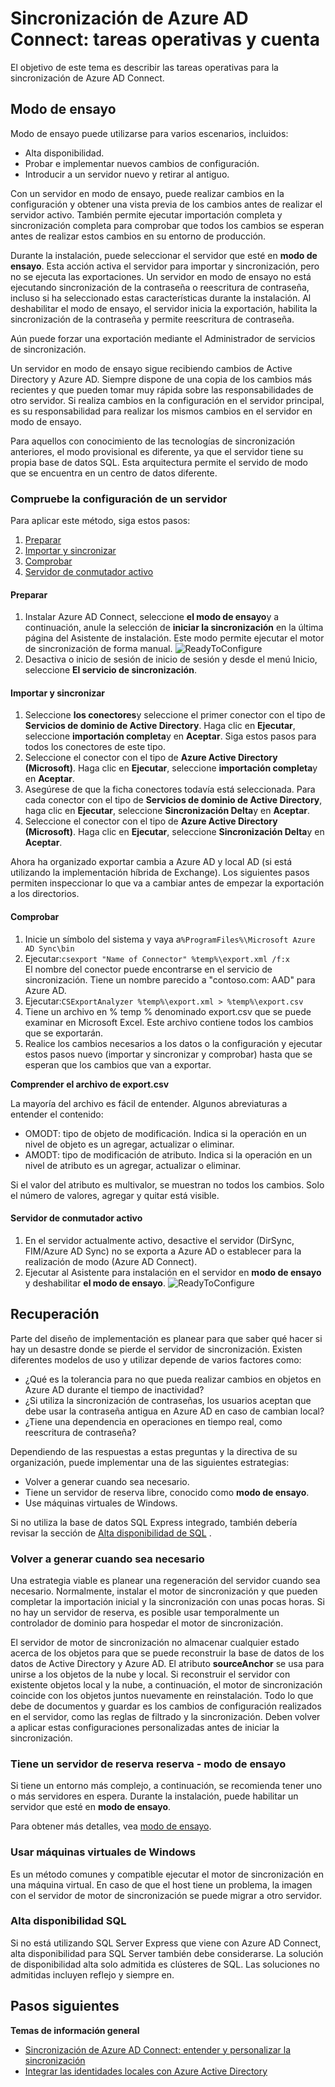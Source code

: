 <properties
   pageTitle="Sincronización de Azure AD Connect: tareas operativas y consideraciones | Microsoft Azure"
   description="Este tema describe las tareas operativas de sincronización de Azure AD Connect y para preparar operativo este componente."
   services="active-directory"
   documentationCenter=""
   authors="AndKjell"
   manager="femila"
   editor=""/>

<tags
   ms.service="active-directory"
   ms.devlang="na"
   ms.topic="article"
   ms.tgt_pltfrm="na"
   ms.workload="identity"
   ms.date="09/01/2016"
   ms.author="billmath"/>

# <a name="azure-ad-connect-sync-operational-tasks-and-consideration"></a>Sincronización de Azure AD Connect: tareas operativas y cuenta
El objetivo de este tema es describir las tareas operativas para la sincronización de Azure AD Connect.

## <a name="staging-mode"></a>Modo de ensayo
Modo de ensayo puede utilizarse para varios escenarios, incluidos:

-   Alta disponibilidad.
-   Probar e implementar nuevos cambios de configuración.
-   Introducir a un servidor nuevo y retirar al antiguo.

Con un servidor en modo de ensayo, puede realizar cambios en la configuración y obtener una vista previa de los cambios antes de realizar el servidor activo. También permite ejecutar importación completa y sincronización completa para comprobar que todos los cambios se esperan antes de realizar estos cambios en su entorno de producción.

Durante la instalación, puede seleccionar el servidor que esté en **modo de ensayo**. Esta acción activa el servidor para importar y sincronización, pero no se ejecuta las exportaciones. Un servidor en modo de ensayo no está ejecutando sincronización de la contraseña o reescritura de contraseña, incluso si ha seleccionado estas características durante la instalación. Al deshabilitar el modo de ensayo, el servidor inicia la exportación, habilita la sincronización de la contraseña y permite reescritura de contraseña.

Aún puede forzar una exportación mediante el Administrador de servicios de sincronización.

Un servidor en modo de ensayo sigue recibiendo cambios de Active Directory y Azure AD. Siempre dispone de una copia de los cambios más recientes y que pueden tomar muy rápida sobre las responsabilidades de otro servidor. Si realiza cambios en la configuración en el servidor principal, es su responsabilidad para realizar los mismos cambios en el servidor en modo de ensayo.

Para aquellos con conocimiento de las tecnologías de sincronización anteriores, el modo provisional es diferente, ya que el servidor tiene su propia base de datos SQL. Esta arquitectura permite el servido de modo que se encuentra en un centro de datos diferente.

### <a name="verify-the-configuration-of-a-server"></a>Compruebe la configuración de un servidor
Para aplicar este método, siga estos pasos:

1. [Preparar](#prepare)
2. [Importar y sincronizar](#import-and-synchronize)
3. [Comprobar](#verify)
4. [Servidor de conmutador activo](#switch-active-server)

#### <a name="prepare"></a>Preparar

1. Instalar Azure AD Connect, seleccione **el modo de ensayo**y a continuación, anule la selección de **iniciar la sincronización** en la última página del Asistente de instalación. Este modo permite ejecutar el motor de sincronización de forma manual.
![ReadyToConfigure](./media/active-directory-aadconnectsync-operations/readytoconfigure.png)
2. Desactiva o inicio de sesión de inicio de sesión y desde el menú Inicio, seleccione **El servicio de sincronización**.

#### <a name="import-and-synchronize"></a>Importar y sincronizar

1. Seleccione **los conectores**y seleccione el primer conector con el tipo de **Servicios de dominio de Active Directory**. Haga clic en **Ejecutar**, seleccione **importación completa**y en **Aceptar**. Siga estos pasos para todos los conectores de este tipo.
2. Seleccione el conector con el tipo de **Azure Active Directory (Microsoft)**. Haga clic en **Ejecutar**, seleccione **importación completa**y en **Aceptar**.
3. Asegúrese de que la ficha conectores todavía está seleccionada. Para cada conector con el tipo de **Servicios de dominio de Active Directory**, haga clic en **Ejecutar**, seleccione **Sincronización Delta**y en **Aceptar**.
4. Seleccione el conector con el tipo de **Azure Active Directory (Microsoft)**. Haga clic en **Ejecutar**, seleccione **Sincronización Delta**y en **Aceptar**.

Ahora ha organizado exportar cambia a Azure AD y local AD (si está utilizando la implementación híbrida de Exchange). Los siguientes pasos permiten inspeccionar lo que va a cambiar antes de empezar la exportación a los directorios.

#### <a name="verify"></a>Comprobar

1. Inicie un símbolo del sistema y vaya a`%ProgramFiles%\Microsoft Azure AD Sync\bin`
2. Ejecutar:`csexport "Name of Connector" %temp%\export.xml /f:x`  
El nombre del conector puede encontrarse en el servicio de sincronización. Tiene un nombre parecido a "contoso.com: AAD" para Azure AD.
3. Ejecutar:`CSExportAnalyzer %temp%\export.xml > %temp%\export.csv`
4. Tiene un archivo en % temp % denominado export.csv que se puede examinar en Microsoft Excel. Este archivo contiene todos los cambios que se exportarán.
5. Realice los cambios necesarios a los datos o la configuración y ejecutar estos pasos nuevo (importar y sincronizar y comprobar) hasta que se esperan que los cambios que van a exportar.

**Comprender el archivo de export.csv**

La mayoría del archivo es fácil de entender. Algunos abreviaturas a entender el contenido:

- OMODT: tipo de objeto de modificación. Indica si la operación en un nivel de objeto es un agregar, actualizar o eliminar.
- AMODT: tipo de modificación de atributo. Indica si la operación en un nivel de atributo es un agregar, actualizar o eliminar.

Si el valor del atributo es multivalor, se muestran no todos los cambios. Solo el número de valores, agregar y quitar está visible.

#### <a name="switch-active-server"></a>Servidor de conmutador activo

1. En el servidor actualmente activo, desactive el servidor (DirSync, FIM/Azure AD Sync) no se exporta a Azure AD o establecer para la realización de modo (Azure AD Connect).
2. Ejecutar al Asistente para instalación en el servidor en **modo de ensayo** y deshabilitar **el modo de ensayo**.
![ReadyToConfigure](./media/active-directory-aadconnectsync-operations/additionaltasks.png)

## <a name="disaster-recovery"></a>Recuperación
Parte del diseño de implementación es planear para que saber qué hacer si hay un desastre donde se pierde el servidor de sincronización. Existen diferentes modelos de uso y utilizar depende de varios factores como:

-   ¿Qué es la tolerancia para no que pueda realizar cambios en objetos en Azure AD durante el tiempo de inactividad?
-   ¿Si utiliza la sincronización de contraseñas, los usuarios aceptan que debe usar la contraseña antigua en Azure AD en caso de cambian local?
-   ¿Tiene una dependencia en operaciones en tiempo real, como reescritura de contraseña?

Dependiendo de las respuestas a estas preguntas y la directiva de su organización, puede implementar una de las siguientes estrategias:

-   Volver a generar cuando sea necesario.
-   Tiene un servidor de reserva libre, conocido como **modo de ensayo**.
-   Use máquinas virtuales de Windows.

Si no utiliza la base de datos SQL Express integrado, también debería revisar la sección de [Alta disponibilidad de SQL](#sql-high-availability) .

### <a name="rebuild-when-needed"></a>Volver a generar cuando sea necesario
Una estrategia viable es planear una regeneración del servidor cuando sea necesario. Normalmente, instalar el motor de sincronización y que pueden completar la importación inicial y la sincronización con unas pocas horas. Si no hay un servidor de reserva, es posible usar temporalmente un controlador de dominio para hospedar el motor de sincronización.

El servidor de motor de sincronización no almacenar cualquier estado acerca de los objetos para que se puede reconstruir la base de datos de los datos de Active Directory y Azure AD. El atributo **sourceAnchor** se usa para unirse a los objetos de la nube y local. Si reconstruir el servidor con existente objetos local y la nube, a continuación, el motor de sincronización coincide con los objetos juntos nuevamente en reinstalación. Todo lo que debe de documentos y guardar es los cambios de configuración realizados en el servidor, como las reglas de filtrado y la sincronización. Deben volver a aplicar estas configuraciones personalizadas antes de iniciar la sincronización.

### <a name="have-a-spare-standby-server---staging-mode"></a>Tiene un servidor de reserva reserva - modo de ensayo
Si tiene un entorno más complejo, a continuación, se recomienda tener uno o más servidores en espera. Durante la instalación, puede habilitar un servidor que esté en **modo de ensayo**.

Para obtener más detalles, vea [modo de ensayo](#staging-mode).

### <a name="use-virtual-machines"></a>Usar máquinas virtuales de Windows
Es un método comunes y compatible ejecutar el motor de sincronización en una máquina virtual. En caso de que el host tiene un problema, la imagen con el servidor de motor de sincronización se puede migrar a otro servidor.

### <a name="sql-high-availability"></a>Alta disponibilidad SQL
Si no está utilizando SQL Server Express que viene con Azure AD Connect, alta disponibilidad para SQL Server también debe considerarse. La solución de disponibilidad alta solo admitida es clústeres de SQL. Las soluciones no admitidas incluyen reflejo y siempre en.

## <a name="next-steps"></a>Pasos siguientes

**Temas de información general**  

- [Sincronización de Azure AD Connect: entender y personalizar la sincronización](active-directory-aadconnectsync-whatis.md)  
- [Integrar las identidades locales con Azure Active Directory](active-directory-aadconnect.md)  
